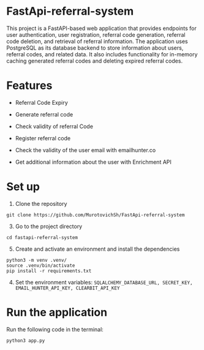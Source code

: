 # FastApi-referral-system

This project is a FastAPI-based web application that provides endpoints for user authentication, user registration, referral code generation, referral code deletion, and retrieval of referral information. The application uses PostgreSQL as its database backend to store information about users, referral codes, and related data. It also includes functionality for in-memory caching generated referral codes and deleting expired referral codes.

# Features
 * Referral Code Expiry
 
 * Generate referral code
 
 * Check validity of referral Code
 
 * Register referral code
 
 * Check the validity of the user email with emailhunter.co
 
 * Get additional information about the user with Enrichment API


# Set up

1) Clone the repository
```
git clone https://github.com/MurotovichSh/FastApi-referral-system
```
3) Go to the project directory
```
cd fastapi-referral-system
```
5) Create and activate an environment and install the dependencies

```
python3 -m venv .venv/
source .venv/bin/activate
pip install -r requirements.txt
```
4) Set the environment variables:
   ``
   SQLALCHEMY_DATABASE_URL,
   SECRET_KEY,
   EMAIL_HUNTER_API_KEY,
   CLEARBIT_API_KEY
   ``
# Run the application

Run the following code in the terminal:
```
python3 app.py
```
